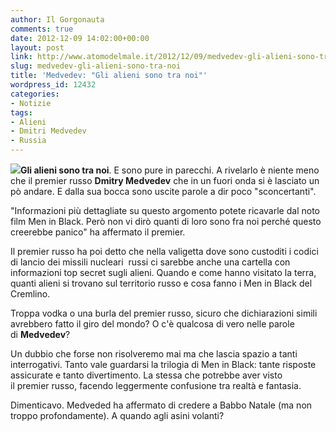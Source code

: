 ```yaml
---
author: Il Gorgonauta
comments: true
date: 2012-12-09 14:02:00+00:00
layout: post
link: http://www.atomodelmale.it/2012/12/09/medvedev-gli-alieni-sono-tra-noi/
slug: medvedev-gli-alieni-sono-tra-noi
title: 'Medvedev: "Gli alieni sono tra noi"'
wordpress_id: 12432
categories:
- Notizie
tags:
- Alieni
- Dmitri Medvedev
- Russia
---
```


**[![](http://www.atomodelmale.it/wp-content/uploads/2012/12/alieni-300x184.jpg)](http://www.atomodelmale.it/wp-content/uploads/2012/12/alieni.jpg)Gli alieni sono tra noi**. E sono pure in parecchi. A rivelarlo è niente meno che il premier russo **Dmitry Medvedev** che in un fuori onda si è lasciato un pò andare. E dalla sua bocca sono uscite parole a dir poco "sconcertanti".

"Informazioni più dettagliate su questo argomento potete ricavarle dal noto film Men in Black. Però non vi dirò quanti di loro sono fra noi perché questo creerebbe panico" ha affermato il premier.

Il premier russo ha poi detto che nella valigetta dove sono custoditi i codici di lancio dei missili nucleari  russi ci sarebbe anche una cartella con informazioni top secret sugli alieni. Quando e come hanno visitato la terra, quanti alieni si trovano sul territorio russo e cosa fanno i Men in Black del Cremlino.

Troppa vodka o una burla del premier russo, sicuro che dichiarazioni simili avrebbero fatto il giro del mondo? O c'è qualcosa di vero nelle parole di **Medvedev**?


Un dubbio che forse non risolveremo mai ma che lascia spazio a tanti interrogativi. Tanto vale guardarsi la trilogia di Men in Black: tante risposte assicurate e tanto divertimento. La stessa che potrebbe aver visto il premier russo, facendo leggermente confusione tra realtà e fantasia.

Dimenticavo. Medveded ha affermato di credere a Babbo Natale (ma non troppo profondamente). A quando agli asini volanti?
